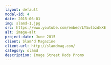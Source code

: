 ```yaml
---
layout: default
modal-id: 4
date: 2015-06-01
img: slamd-1.jpg 
src: https://www.youtube.com/embed/LY5wlbzdkXE
alt: image-alt
project-date: June 2015
client: Slam'd Magazine
client-url: http://slamdmag.com/
category: slamd
description: Image Street Rods Promo
---
```



